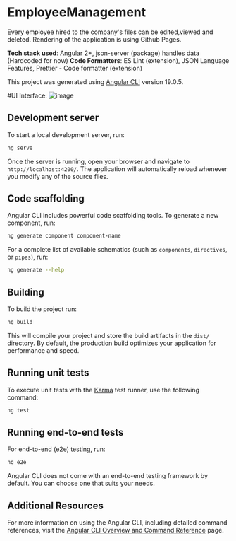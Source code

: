 # EmployeeManagement
Every employee hired to the company's files can be edited,viewed and deleted. Rendering of the application is using Github Pages.

**Tech stack used**: Angular 2+, json-server (package) handles data (Hardcoded for now)
**Code Formatters**: ES Lint (extension), JSON Language Features, Prettier - Code formatter (extension)

This project was generated using [Angular CLI](https://github.com/angular/angular-cli) version 19.0.5.

#UI Interface:
![image](https://github.com/user-attachments/assets/dfb83598-33ac-4d75-a466-f2103b465c66)



## Development server

To start a local development server, run:

```bash
ng serve
```

Once the server is running, open your browser and navigate to `http://localhost:4200/`. The application will automatically reload whenever you modify any of the source files.

## Code scaffolding

Angular CLI includes powerful code scaffolding tools. To generate a new component, run:

```bash
ng generate component component-name
```

For a complete list of available schematics (such as `components`, `directives`, or `pipes`), run:

```bash
ng generate --help
```

## Building

To build the project run:

```bash
ng build
```

This will compile your project and store the build artifacts in the `dist/` directory. By default, the production build optimizes your application for performance and speed.

## Running unit tests

To execute unit tests with the [Karma](https://karma-runner.github.io) test runner, use the following command:

```bash
ng test
```

## Running end-to-end tests

For end-to-end (e2e) testing, run:

```bash
ng e2e
```

Angular CLI does not come with an end-to-end testing framework by default. You can choose one that suits your needs.

## Additional Resources

For more information on using the Angular CLI, including detailed command references, visit the [Angular CLI Overview and Command Reference](https://angular.dev/tools/cli) page.

